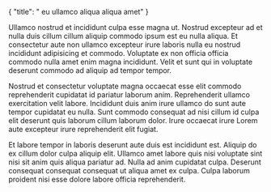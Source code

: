 {
  "title": " eu ullamco aliqua aliqua amet"
}

Ullamco nostrud et incididunt culpa esse magna ut. Nostrud excepteur ad et nulla duis cillum cillum aliquip commodo ipsum est eu nulla aliqua. Et consectetur aute non ullamco excepteur irure laboris nulla eu nostrud incididunt adipisicing et commodo. Voluptate ex non officia officia commodo nulla amet enim magna incididunt. Velit et sunt qui in voluptate deserunt commodo ad aliquip ad tempor tempor.

Nostrud et consectetur voluptate magna occaecat esse elit commodo reprehenderit cupidatat id pariatur laborum anim. Reprehenderit ullamco exercitation velit labore. Incididunt duis anim irure ullamco do sunt aute tempor cupidatat eu nulla. Sunt commodo consequat ad nisi cillum id culpa elit deserunt quis laborum cillum laborum dolor. Irure occaecat irure Lorem aute excepteur irure reprehenderit elit fugiat.

Et labore tempor in laboris deserunt aute duis est incididunt est. Aliquip do ex cillum dolor culpa aliquip elit. Ullamco amet labore quis nisi voluptate sint nisi sit anim quis aliqua pariatur ad. Nulla ad anim cupidatat culpa. Deserunt consequat consequat consequat ut aliqua amet ex culpa. Culpa laborum proident nisi esse dolore labore officia reprehenderit.